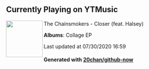 ## Currently Playing on YTMusic

[<img align="left" width="100" src="https://lh3.googleusercontent.com/jvgMIjgbvnqnwLwjtqNa0euo9WStdIxrJnpQURgbwuPazT2OpZUdYPZe1gss2fK39oC8ITofFmeGxKY">](https://music.youtube.com/channel/UCQgUHOPJJrmzCjExg-ISupA)

The Chainsmokers - Closer (feat. Halsey)

**Albums**: Collage EP

Last updated at 07/30/2020 16:59

#### Generated with [20chan/github-now](https://github.com/20chan/github-now)


<!--
**20chan/20chan** is a ✨ _special_ ✨ repository because its `README.md` (this file) appears on your GitHub profile.

Here are some ideas to get you started:

- 🔭 I’m currently working on ...
- 🌱 I’m currently learning ...
- 👯 I’m looking to collaborate on ...
- 🤔 I’m looking for help with ...
- 💬 Ask me about ...
- 📫 How to reach me: ...
- 😄 Pronouns: ...
- ⚡ Fun fact: ...
-->
